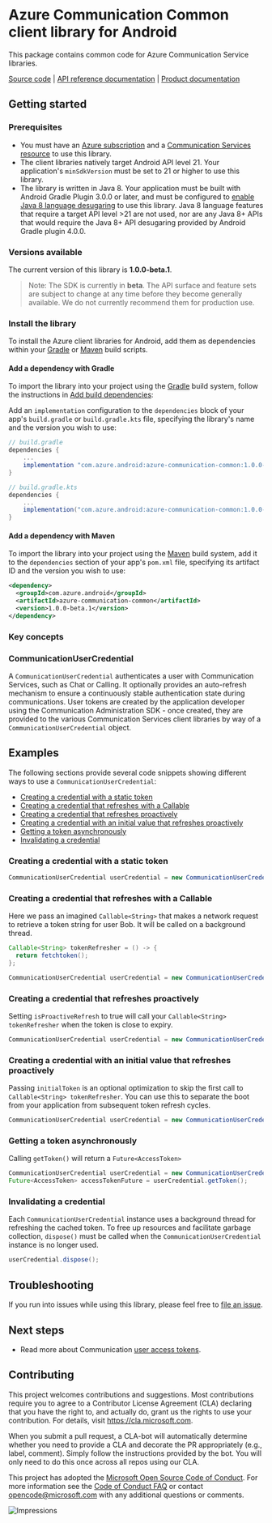 # Azure Communication Common client library for Android

This package contains common code for Azure Communication Service libraries.

[Source code](https://github.com/Azure/azure-sdk-for-android/tree/master/sdk/communication/azure-communication-common)
| [API reference documentation](https://azure.github.io/azure-sdk-for-android/sdk/communication/azure-communication-common/azure-communication-common/index.html)
| [Product documentation](https://docs.microsoft.com/azure/communication-services/overview)

## Getting started

### Prerequisites
* You must have an [Azure subscription](https://azure.microsoft.com/free/) and a
  [Communication Services resource](https://docs.microsoft.com/azure/communication-services/quickstarts/create-communication-resource) to use this library.
* The client libraries natively target Android API level 21. Your application's `minSdkVersion` must be set to 21 or
  higher to use this library.
* The library is written in Java 8. Your application must be built with Android Gradle Plugin 3.0.0 or later, and must
  be configured to
  [enable Java 8 language desugaring](https://developer.android.com/studio/write/java8-support.html#supported_features)
  to use this library. Java 8 language features that require a target API level >21 are not used, nor are any Java 8+
  APIs that would require the Java 8+ API desugaring provided by Android Gradle plugin 4.0.0.

### Versions available
The current version of this library is **1.0.0-beta.1**.

> Note: The SDK is currently in **beta**. The API surface and feature sets are subject to change at any time before they become generally available. We do not currently recommend them for production use.

### Install the library
To install the Azure client libraries for Android, add them as dependencies within your
[Gradle](#add-a-dependency-with-gradle) or
[Maven](#add-a-dependency-with-maven) build scripts.

#### Add a dependency with Gradle
To import the library into your project using the [Gradle](https://gradle.org/) build system, follow the instructions in [Add build dependencies](https://developer.android.com/studio/build/dependencies):

Add an `implementation` configuration to the `dependencies` block of your app's `build.gradle` or `build.gradle.kts` file, specifying the library's name and the version you wish to use:

```gradle
// build.gradle
dependencies {
    ...
    implementation "com.azure.android:azure-communication-common:1.0.0-beta.1"
}

// build.gradle.kts
dependencies {
    ...
    implementation("com.azure.android:azure-communication-common:1.0.0-beta.1")
}
```

#### Add a dependency with Maven
To import the library into your project using the [Maven](https://maven.apache.org/) build system, add it to the `dependencies` section of your app's `pom.xml` file, specifying its artifact ID and the version you wish to use:

```xml
<dependency>
  <groupId>com.azure.android</groupId>
  <artifactId>azure-communication-common</artifactId>
  <version>1.0.0-beta.1</version>
</dependency>
```

### Key concepts

### CommunicationUserCredential

A `CommunicationUserCredential` authenticates a user with Communication Services, such as Chat or Calling. It optionally
provides an auto-refresh mechanism to ensure a continuously stable authentication state during communications. User
tokens are created by the application developer using the Communication Administration SDK - once created, they are
provided to the various Communication Services client libraries by way of a `CommunicationUserCredential` object.

## Examples

The following sections provide several code snippets showing different ways to use a `CommunicationUserCredential`:

* [Creating a credential with a static token](#creating-a-credential-with-a-static-token)
* [Creating a credential that refreshes with a Callable](#creating-a-credential-that-refreshes-with-a-callable)
* [Creating a credential that refreshes proactively](#creating-a-credential-that-refreshes-proactively)
* [Creating a credential with an initial value that refreshes proactively](#creating-a-credential-with-an-initial-value-that-refreshes-proactively)
* [Getting a token asynchronously](#getting-a-token-asynchronously)
* [Invalidating a credential](#invalidating-a-credential)

### Creating a credential with a static token

```java
CommunicationUserCredential userCredential = new CommunicationUserCredential("eyJhbGciOiJIUzI1NiIsInR5cCI6IkpXVCJ9.eyJleHAiOjM2MDB9.adM-ddBZZlQ1WlN3pdPBOF5G4Wh9iZpxNP_fSvpF4cWs");
```

### Creating a credential that refreshes with a Callable

Here we pass an imagined `Callable<String>` that makes a network request to retrieve a token string for user Bob. It will be called on a background thread.

```java
Callable<String> tokenRefresher = () -> {
  return fetchtoken();
};

CommunicationUserCredential userCredential = new CommunicationUserCredential(tokenRefresher);
```

### Creating a credential that refreshes proactively

Setting `isProactiveRefresh` to true will call your `Callable<String> tokenRefresher` when the token is close to expiry.

```java
CommunicationUserCredential userCredential = new CommunicationUserCredential(tokenRefresher, true);
```

### Creating a credential with an initial value that refreshes proactively

Passing `initialToken` is an optional optimization to skip the first call to `Callable<String> tokenRefresher`. You can use this to separate the boot from your application from subsequent token refresh cycles.

```java
CommunicationUserCredential userCredential = new CommunicationUserCredential(tokenRefresher, true, "eyJhbGciOiJIUzI1NiIsInR5cCI6IkpXVCJ9.eyJleHAiOjM2MDB9.adM-ddBZZlQ1WlN3pdPBOF5G4Wh9iZpxNP_fSvpF4cWs");
```

### Getting a token asynchronously

Calling `getToken()` will return a `Future<AccessToken>`

```java
CommunicationUserCredential userCredential = new CommunicationUserCredential(tokenRefresher);
Future<AccessToken> accessTokenFuture = userCredential.getToken();
```

### Invalidating a credential

Each `CommunicationUserCredential` instance uses a background thread for refreshing the cached token. To free up resources and facilitate garbage collection, `dispose()` must be called when the `CommunicationUserCredential` instance is no longer used.

```java
userCredential.dispose();
```

## Troubleshooting

If you run into issues while using this library, please feel free to
[file an issue](https://github.com/Azure/azure-sdk-for-android/issues/new).

## Next steps
* Read more about Communication [user access tokens](https://docs.microsoft.com/azure/communication-services/concepts/authentication).

## Contributing
This project welcomes contributions and suggestions. Most contributions require you to agree to a Contributor License
Agreement (CLA) declaring that you have the right to, and actually do, grant us the rights to use your contribution. For
details, visit https://cla.microsoft.com.

When you submit a pull request, a CLA-bot will automatically determine whether you need to provide a CLA and decorate
the PR appropriately (e.g., label, comment). Simply follow the instructions provided by the bot. You will only need to
do this once across all repos using our CLA.

This project has adopted the [Microsoft Open Source Code of Conduct](https://opensource.microsoft.com/codeofconduct/).
For more information see the [Code of Conduct FAQ](https://opensource.microsoft.com/codeofconduct/faq/) or contact
[opencode@microsoft.com](mailto:opencode@microsoft.com) with any additional questions or comments.

![Impressions](https://azure-sdk-impressions.azurewebsites.net/api/impressions/azure-sdk-for-android%2Fsdk%2Fcommunication%2Fazure-communication-common%2FREADME.png)
